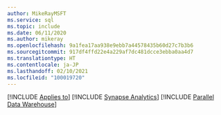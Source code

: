 ```yaml
---
author: MikeRayMSFT
ms.service: sql
ms.topic: include
ms.date: 06/11/2020
ms.author: mikeray
ms.openlocfilehash: 9a1fea17aa938e9ebb7a44578435b60d27c7b3b6
ms.sourcegitcommit: 917df4ffd22e4a229af7dc481dcce3ebba0aa4d7
ms.translationtype: HT
ms.contentlocale: ja-JP
ms.lasthandoff: 02/10/2021
ms.locfileid: "100019720"
---
```

[!INCLUDE [Applies to](../../includes/applies-md.md)] [!INCLUDE [Synapse Analytics](_asa.md)] [!INCLUDE [Parallel Data Warehouse](../../includes/applies-to-version/_pdw.md)]
